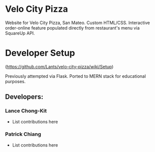 # Velo City Pizza
Website for Velo City Pizza, San Mateo. Custom HTML/CSS. Interactive order-online feature populated directly from restaurant's menu via SquareUp API.

# Developer Setup
(https://github.com/Lants/velo-city-pizza/wiki/Setup)

Previously attempted via Flask. Ported to MERN stack for educational purposes.
## Developers:
### Lance Chong-Kit
* List contributions here
### Patrick Chiang
* List contributions here
